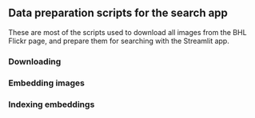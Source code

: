## Data preparation scripts for the search app

These are most of the scripts used to download all images from the BHL Flickr page, and prepare them for searching with the Streamlit app.

### Downloading

### Embedding images

### Indexing embeddings

